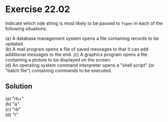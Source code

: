 # Exercise 22.02

Indicate which ode string is most likely to be passed to `fopen` in each of the
following situations:

(a) A database management system opens a file containing records to be updated.  
(b) A mail program opens a file of saved messages to that it can add additional
messages to the end.
(c) A graphics program opens a file containing a picture to be displayed on the
screen.  
(d) An operating system command interpreter opens a "shell script" (or
"batch file") containing commands to be executed.

## Solution

(a) "rb+"  
(b) "a"  
(c) "rb"  
(d) "r"
